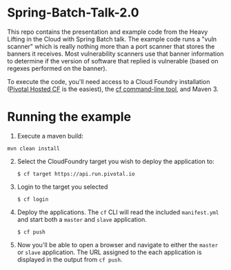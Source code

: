 Spring-Batch-Talk-2.0
=====================

This repo contains the presentation and example code from the Heavy Lifting in the Cloud with Spring Batch talk.  The example code runs a "vuln scanner" which is really nothing more than a port scanner that stores the banners it receives.  Most vulnerability scanners use that banner information to determine if the version of software that replied is vulnerable (based on regexes performed on the banner).

To execute the code, you'll need access to a Cloud Foundry installation ([Pivotal Hosted CF](http://docs.cloudfoundry.com/docs/dotcom/getting-started.html) is the easiest), the [cf command-line tool](http://docs.cloudfoundry.com/docs/using/managing-apps/cf/index.html), and Maven 3.

Running the example
===================

1. Execute a maven build:
~~~
mvn clean install
~~~
2. Select the CloudFoundry target you wish to deploy the application to:

    `$ cf target https://api.run.pivotal.io` 
3. Login to the target you selected

    `$ cf login`
4. Deploy the applications. The `cf` CLI will read the included `manifest.yml` and start both a `master` and `slave` application. 

    `$ cf push`
14. Now you'll be able to open a browser and navigate to either the `master` or `slave` application. The URL assigned to the each application is displayed in the output from `cf push`.

